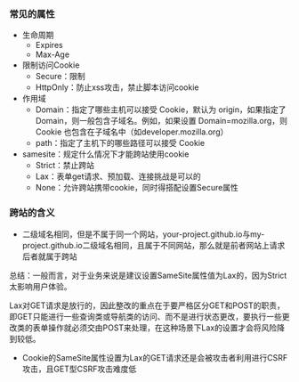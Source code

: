 ### 常见的属性
 + 生命周期
   - Expires
   - Max-Age
 + 限制访问Cookie
   - Secure：限制
   - HttpOnly：防止xss攻击，禁止脚本访问cookie
 + 作用域
   - Domain：指定了哪些主机可以接受 Cookie，默认为 origin，如果指定了Domain，则一般包含子域名。例如，如果设置 Domain=mozilla.org，则 Cookie 也包含在子域名中（如developer.mozilla.org）
   - path：指定了主机下的哪些路径可以接受 Cookie
 + samesite：规定什么情况下才能跨站使用cookie
   - Strict：禁止跨站
   - Lax：表单get请求、预加载、连接挑战是可以的
   - None：允许跨站携带cookie，同时得搭配设置Secure属性
### 跨站的含义
 + 二级域名相同，但是不属于同一个网站，your-project.github.io与my-project.github.io二级域名相同，且属于不同网站，那么就是前者网站上请求后者就属于跨站

总结：一般而言，对于业务来说是建议设置SameSite属性值为Lax的，因为Strict太影响用户体验。

Lax对GET请求是放行的，因此整改的重点在于要严格区分GET和POST的职责，即GET只能进行一些查询类或导航类的访问、而不是进行状态更改，要执行一些更改类的表单操作就必须交由POST来处理，在这种场景下Lax的设置才会将风险降到较低。
 + Cookie的SameSite属性设置为Lax的GET请求还是会被攻击者利用进行CSRF攻击，且GET型CSRF攻击难度低